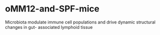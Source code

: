 # oMM12-and-SPF-mice
Microbiota modulate immune cell populations and drive dynamic structural changes in gut- associated lymphoid tissue
